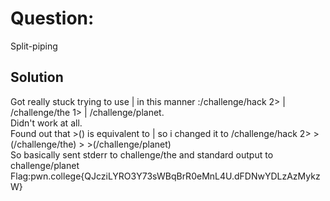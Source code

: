# Question:
Split-piping
## Solution
Got really stuck trying to use | in this manner :/challenge/hack 2> | /challenge/the 1> | /challenge/planet.  
Didn't work at all.  
Found out that >() is equivalent to | so i changed it to /challenge/hack 2> >(/challenge/the) > >(/challenge/planet)  
So basically sent stderr to challenge/the and standard output to challenge/planet  
Flag:pwn.college{QJcziLYRO3Y73sWBqBrR0eMnL4U.dFDNwYDLzAzMykzW}
